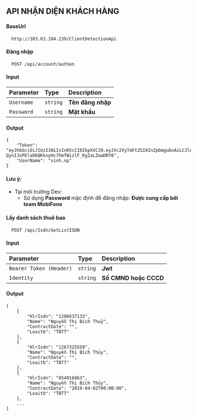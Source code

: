 
## API NHẬN DIỆN KHÁCH HÀNG

#### BaseUrl

```http
  http://103.63.104.239/ClientDetectionApi
```

#### Đăng nhập

```http
  POST /api/account/authen
```
#### Input
| Parameter | Type     | Description                |
| :-------- | :------- | :------------------------- |
| `Username` | `string` | **Tên đăng nhập**|
| `Password` | `string` | **Mật khẩu**|

#### Output
```
{
    "Token": "eyJhbGciOiJIUzI1NiIsInR5cCI6IkpXVCJ9.eyJVc2VyTmFtZSI6InZpbmgubnAiLCJleHAiOjE2NjE3NDMyMzIsImlzcyI6Ik1vYmlGb25lIDgiLCJhdWQiOiJNb2JpRm9uZSA4In0.W-QynIJoPElaO6QKknyHc7hmfWizlF_KgIaLZowDRY8",
    "UserName": "vinh.np"
}
```


#### Lưu ý: 

- Tại môi trường Dev: 
  - Sử dụng **Password** mặc định để đăng nhập: **Được cung cấp bởi team MobiFone**

#### Lấy danh sách thuê bao

```http
  POST /api/Isdn/GetListISDN
```

#### Input
| Parameter | Type     | Description                       |
| :-------- | :------- | :-------------------------------- |
| `Bearer Token (Header)`      | `string` | **Jwt**|
| `Identity`      | `string` | **Số CMND hoặc CCCD**|

#### Output
```
[
    {
        "HlrIsdn": "1286637133",
        "Name": "Nguyễn Thị Bích Thuỷ",
        "ContractDate": "",
        "Loaitb": "TBTT"
    },
    {
        "HlrIsdn": "1267325559",
        "Name": "Nguyễn Thị Bích Thủy",
        "ContractDate": "",
        "Loaitb": "TBTT"
    },
    {
        "HlrIsdn": "854916863",
        "Name": "Nguyễn Thị Bích Thủy",
        "ContractDate": "2019-04-02T00:00:00",
        "Loaitb": "TBTT"
    },
    ...
]
```

